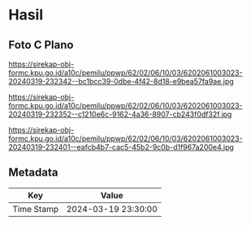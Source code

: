 # Hasil

## Foto C Plano

https://sirekap-obj-formc.kpu.go.id/a10c/pemilu/ppwp/62/02/06/10/03/6202061003023-20240319-232342--bc1bcc39-0dbe-4f42-8d18-e9bea57fa9ae.jpg

https://sirekap-obj-formc.kpu.go.id/a10c/pemilu/ppwp/62/02/06/10/03/6202061003023-20240319-232352--c1210e6c-9162-4a36-8907-cb243f0df32f.jpg

https://sirekap-obj-formc.kpu.go.id/a10c/pemilu/ppwp/62/02/06/10/03/6202061003023-20240319-232401--eafcb4b7-cac5-45b2-9c0b-d1f967a200e4.jpg


## Metadata

| Key        | Value               |
| ---------- | ------------------- |
| Time Stamp | 2024-03-19 23:30:00 |



